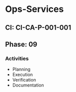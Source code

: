 # Ops-Services

## CI: CI-CA-P-001-001
## Phase: 09

### Activities
- Planning
- Execution
- Verification
- Documentation

